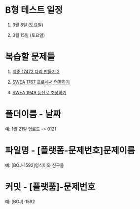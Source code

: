# B형 테스트 일정

1. 3월 8일 (토요일)

2. 3월 15일 (토요일)

# 복습할 문제들

1. [백준 17472 다리 만들기 2](https://www.acmicpc.net/problem/17472)

2. [SWEA 1767 프로세서 연결하기](https://swexpertacademy.com/main/code/problem/problemDetail.do?contestProbId=AV4suNtaXFEDFAUf)

3. [SWEA 1949 등산로 조성하기](https://swexpertacademy.com/main/code/problem/problemDetail.do?contestProbId=AV5PoOKKAPIDFAUq)

# 폴더이름 - 날짜

예: 1월 21일 업로드 -> 0121

# 파일명 - [플랫폼-문제번호]문제이름

예: [BOJ-1592]영식이와 친구들

# 커밋 - [플랫품]-문제번호

예: [BOJ]-1592
